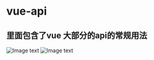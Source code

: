 # vue-api
## 里面包含了vue 大部分的api的常规用法
![Image text](https://github.com/DanDan1924/vue-api/edit/master/assets/image/WechatIMG68.jpeg)
![Image text](https://github.com/DanDan1924/vue-api/edit/master/assets/image/WechatIMG69.jpeg)

